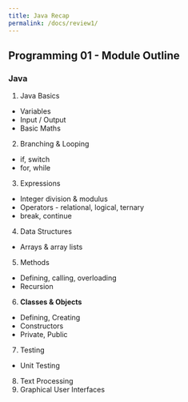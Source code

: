 ```yaml
---
title: Java Recap
permalink: /docs/review1/
---
```


## <a name="outline"></a>Programming 01 - Module Outline  

### Java

1. Java Basics
  * Variables
  * Input / Output
  * Basic Maths
2. Branching & Looping
  * if, switch
  * for, while  
3. Expressions
  * Integer division & modulus
  * Operators - relational, logical, ternary
  * break, continue
4. Data Structures
  * Arrays & array lists
5. Methods
  * Defining, calling, overloading
  * Recursion
6. **Classes & Objects**
  * Defining, Creating
  * Constructors
  * Private, Public
7. Testing
  * Unit Testing
8. Text Processing
9. Graphical User Interfaces

